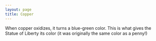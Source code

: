```yaml
---
layout: page
title: Copper
---
```


When copper oxidizes, it turns a blue-green color. 
This is what gives the Statue of Liberty its color (it was originally the same color as a penny!)
